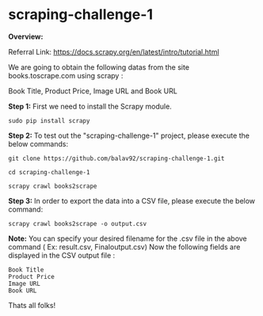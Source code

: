 # scraping-challenge-1
**Overview:**

Referral Link: https://docs.scrapy.org/en/latest/intro/tutorial.html

We are going to obtain the following datas from the site books.toscrape.com using scrapy :

Book Title, Product Price, Image URL and Book URL

**Step 1:** First we need to install the Scrapy module.

```
sudo pip install scrapy
```

**Step 2:** To test out the "scraping-challenge-1"  project, please execute the below commands:

```
git clone https://github.com/balav92/scraping-challenge-1.git

cd scraping-challenge-1

scrapy crawl books2scrape
```

**Step 3:** In order to export the data into a CSV file, please execute the below command:

```
scrapy crawl books2scrape -o output.csv
```

**Note:** You can specify your desired filename for the .csv file in the above command ( Ex: result.csv, Finaloutput.csv)
Now the following fields  are displayed in the CSV output file :

```
Book Title
Product Price
Image URL 
Book URL 
```

Thats all folks!
